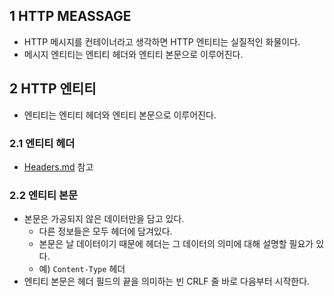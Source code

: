 ## 1 HTTP MEASSAGE

- HTTP 메시지를 컨테이너라고 생각하면 HTTP 엔티티는 실질적인 화물이다.
- 메시지 엔티티는 엔티티 헤더와 엔티티 본문으로 이루어진다.



## 2 HTTP 엔티티

- 엔티티는 엔티티 헤더와 엔티티 본문으로 이루어진다.



### 2.1 엔티티 헤더

-  [Headers.md](../Headers/Headers.md) 참고



### 2.2 엔티티 본문

- 본문은 가공되지 않은 데이터만을 담고 있다.
  - 다른 정보들은 모두 헤더에 담겨있다.
  - 본문은 날 데이터이기 때문에 헤더는 그 데이터의 의미에 대해 설명할 필요가 있다.
  - 예) `Content-Type` 헤더
- 엔티티 본문은 헤더 필드의 끝을 의미하는 빈 CRLF 줄 바로 다음부터 시작한다.